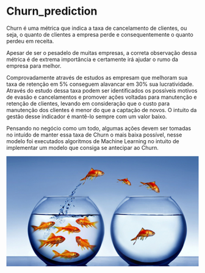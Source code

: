 # Churn_prediction

Churn é uma métrica que indica a taxa de cancelamento de clientes, ou seja, o quanto de clientes a empresa perde e consequentemente o quanto perdeu em receita.

Apesar de ser o pesadelo de muitas empresas, a correta observação dessa métrica é de extrema importância e certamente irá ajudar o rumo da empresa para melhor.

Comprovadamente através de estudos as empresam que melhoram sua taxa de retenção em 5% conseguem alavancar em 30% sua lucratividade. Através do estudo dessa taxa podem ser identificados os possíveis motivos de evasão e cancelamentos e promover ações voltadas para manutenção e retenção de clientes, levando em consideração que o custo para manutenção dos clientes é menor do que a captação de novos. O intuito da gestão desse indicador é mantê-lo sempre com um valor baixo.

Pensando no negócio como um todo, algumas ações devem ser tomadas no intuído de manter essa taxa de Churn o mais baixa possível, nesse modelo foi executados algoritmos de Machine Learning no intuito de implementar um modelo que consiga se antecipar ao Churn.

<p align="center">
  <img src="churn.webp" >
</p>

